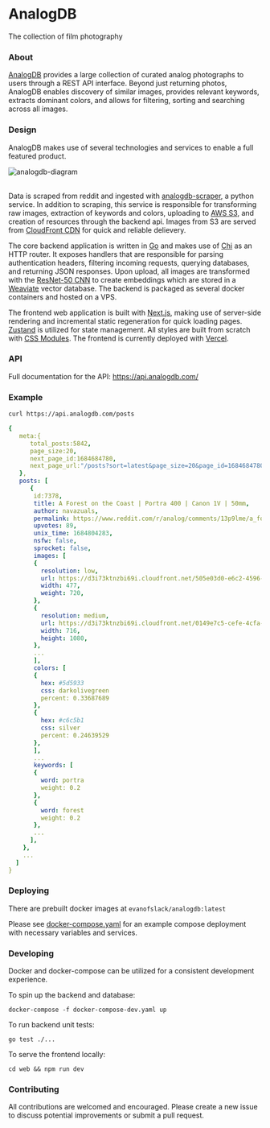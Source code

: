 # AnalogDB

The collection of film photography


### About

[AnalogDB](https://analogdb.com) provides a large collection of curated analog photographs to users through a REST API interface. Beyond just returning photos, AnalogDB enables discovery of similar images, provides relevant keywords, extracts dominant colors, and allows for filtering, sorting and searching across all images. 

### Design

AnalogDB makes use of several technologies and services to enable a full featured product. 

<img alt="analogdb-diagram" src="https://github.com/evanofslack/analogdb/assets/51209817/cd0f5de5-32be-44af-914e-4cdadb8b2bdf">
<br/><br/>

Data is scraped from reddit and ingested with [analogdb-scraper](https://github.com/evanofslack/analogdb-scraper), a python service. In addition to scraping, this service is responsible for transforming raw images, extraction of keywords and colors, uploading to [AWS S3](https://aws.amazon.com/s3/), and creation of resources through the backend api. Images from S3 are served from [CloudFront CDN](https://aws.amazon.com/cloudfront/) for quick and reliable delievery. 

The core backend application is written in [Go](https://go.dev/) and makes use of [Chi](https://github.com/go-chi/chi) as an HTTP router. It exposes handlers that are responsible for parsing authentication headers, filtering incoming requests, querying databases, and returning JSON responses. Upon upload, all images are transformed with the [ResNet-50 CNN](https://datagen.tech/guides/computer-vision/resnet-50/) to create embeddings which are stored in a [Weaviate](https://github.com/weaviate/weaviate) vector database. The backend is packaged as several docker containers and hosted on a VPS.

The frontend web application is built with [Next.js](https://github.com/vercel/next.js/), making use of server-side rendering and incremental static regeneration for quick loading pages. [Zustand](https://github.com/pmndrs/zustand) is utilized for state management. All styles are built from scratch with [CSS Modules](https://github.com/css-modules/css-modules). The frontend is currently deployed with [Vercel](https://vercel.com/). 


### API

Full documentation for the API: https://api.analogdb.com/

### Example

```bash
curl https://api.analogdb.com/posts
```

```yaml
{
   meta:{
      total_posts:5842,
      page_size:20,
      next_page_id:1684684780,
      next_page_url:"/posts?sort=latest&page_size=20&page_id=1684684780",
   },
   posts: [
      {
       id:7378,
       title: A Forest on the Coast | Portra 400 | Canon 1V | 50mm,
       author: navazuals,
       permalink: https://www.reddit.com/r/analog/comments/13p9lme/a_forest_on_the_coast_portra_400_canon_1v_50mm/,
       upvotes: 89,
       unix_time: 1684804283,
       nsfw: false,
       sprocket: false,
       images: [
       {
         resolution: low,
         url: https://d3i73ktnzbi69i.cloudfront.net/505e03d0-e6c2-4596-97d2-77d6831e802c.jpeg,
         width: 477,
         weight: 720,
       },
       {
         resolution: medium,
         url: https://d3i73ktnzbi69i.cloudfront.net/0149e7c5-cefe-4cfa-a731-c7696c067d98.jpeg,
         width: 716,
         height: 1080,
       },
       ...
       ],
       colors: [
       {
         hex: #5d5933
         css: darkolivegreen
         percent: 0.33687689
       },
       {
         hex: #c6c5b1
         css: silver
         percent: 0.24639529
       },
       ],
       ...
       keywords: [
       {
         word: portra
         weight: 0.2
       },
       {
         word: forest
         weight: 0.2
       },
       ...
      ],
    },
    ...
  ]
}
```

### Deploying

There are prebuilt docker images at `evanofslack/analogdb:latest`

Please see [docker-compose.yaml](https://github.com/evanofslack/analogdb/blob/main/docker-compose.yml) for an example compose deployment with necessary variables and services.

### Developing

Docker and docker-compose can be utilized for a consistent development experience. 

To spin up the backend and database:

`docker-compose -f docker-compose-dev.yaml up`

To run backend unit tests:

`go test ./...`

To serve the frontend locally:

`cd web && npm run dev`

### Contributing

All contributions are welcomed and encouraged. Please create a new issue to discuss potential improvements or submit a pull request. 
